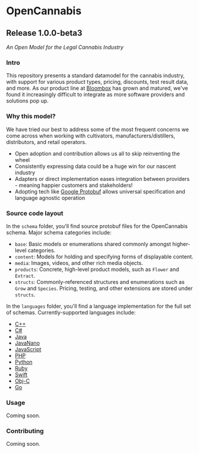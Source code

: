 
# OpenCannabis
## Release __1.0.0-beta3__

_An Open Model for the Legal Cannabis Industry_


### Intro

This repository presents a standard datamodel for the cannabis industry, with support for
various product types, pricing, discounts, test result data, and more. As our product line
at [Bloombox](https://bloombox.io) has grown and matured, we've found it increasingly
difficult to integrate as more software providers and solutions pop up.


### Why this model?

We have tried our best to address some of the most frequent concerns we come across when
working with cultivators, manufacturers/distillers, distributors, and retail operators.

- Open adoption and contribution allows us all to skip reinventing the wheel
- Consistently expressing data could be a huge win for our nascent industry
- Adapters or direct implementation eases integration between providers - meaning happier
  customers and stakeholders!
- Adopting tech like [Google Protobuf]() allows universal specification and language
  agnostic operation


### Source code layout

In the `schema` folder, you'll find source protobuf files for the OpenCannabis schema. Major
schema categories include:

- `base`: Basic models or enumerations shared commonly amongst higher-level categories.
- `content`: Models for holding and specifying forms of displayable content.
- `media`: Images, videos, and other rich media objects.
- `products`: Concrete, high-level product models, such as `Flower` and `Extract`.
- `structs`: Commonly-referenced structures and enumerations such as `Grow` and `Species`.
             Pricing, testing, and other extensions are stored under `structs`.

In the `languages` folder, you'll find a language implementation for the full set of schemas.
Currently-supported languages include:

- [C++](https://github.com/Bloombox/OpenCannabis/tree/master/languages/cpp)
- [C#](https://github.com/Bloombox/OpenCannabis/tree/master/languages/csharp)
- [Java](https://github.com/Bloombox/OpenCannabis/tree/master/languages/java)
- [JavaNano](https://github.com/Bloombox/OpenCannabis/tree/master/languages/javanano)
- [JavaScript](https://github.com/Bloombox/OpenCannabis/tree/master/languages/js)
- [PHP](https://github.com/Bloombox/OpenCannabis/tree/master/languages/php)
- [Python](https://github.com/Bloombox/OpenCannabis/tree/master/languages/python)
- [Ruby](https://github.com/Bloombox/OpenCannabis/tree/master/languages/ruby)
- [Swift](https://github.com/Bloombox/OpenCannabis/tree/master/languages/swift)
- [Obj-C](https://github.com/Bloombox/OpenCannabis/tree/master/languages/objc)
- [Go](https://github.com/Bloombox/OpenCannabis/tree/master/languages/go)


### Usage

Coming soon.


### Contributing

Coming soon.
